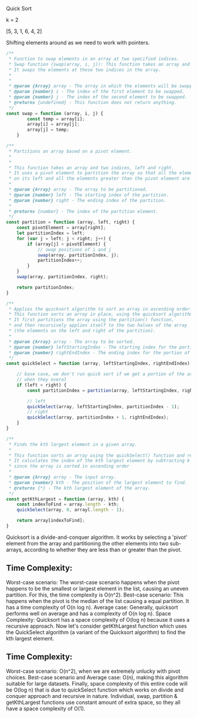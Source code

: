 Quick Sort

k = 2

[5, 3, 1, 6, 4, 2]

Shifting elements around as we need to work with pointers.

```javascript
/**
 * Function to swap elements in an array at two specified indices.
 * Swap function (swap(array, i, j)): This function takes an array and two indices, i and j.
 * It swaps the elements at these two indices in the array.
 *
 *
 * @param {Array} array - The array in which the elements will be swapped.
 * @param {number} i - The index of the first element to be swapped.
 * @param {number} j - The index of the second element to be swapped.
 * @returns {undefined} - This function does not return anything.
 */
const swap = function (array, i, j) {
        const temp = array[i];
        array[i] = array[j];
        array[j] = temp;
    }

/**
 * Partitions an array based on a pivot element.
 *
 *
 * This function takes an array and two indices, left and right.
 * It uses a pivot element to partition the array so that all the elements less than the pivot element are
 * on its left and all the elements greater than the pivot element are on its right.
 *
 * @param {Array} array - The array to be partitioned.
 * @param {number} left - The starting index of the partition.
 * @param {number} right - The ending index of the partition.
 *
 * @returns {number} - The index of the partition element.
 */
const partition = function (array, left, right) {
    const pivotElement = array[right];
    let partitionIndex = left;
    for (var j = left; j < right; j++) {
        if (array[j] < pivotElement) {
            // swap positions of i and j
            swap(array, partitionIndex, j);
            partitionIndex++;
        }
    }
    swap(array, partitionIndex, right);

    return partitionIndex;
}

/**
 * Applies the quicksort algorithm to sort an array in ascending order.
 * This function sorts an array in place, using the quicksort algorithm.
 * It first partitions the array using the partition() function,
 * and then recursively applies itself to the two halves of the array
 * (the elements on the left and right of the partition).
 *
 * @param {Array} array - The array to be sorted.
 * @param {number} leftStartingIndex - The starting index for the portion of the array to be sorted.
 * @param {number} rightEndIndex - The ending index for the portion of the array to be sorted.
 */
const quickSelect = function (array, leftStartingIndex, rightEndIndex) {

    // base case, we don't run quick sort if we get a portion of the array where is just one element
    // when they overal
    if (left < right) {
        const partitionIndex = partition(array, leftStartingIndex, rightEndIndex);

        // left 
        quickSelect(array, leftStartingIndex, partitionIndex - 1);
        // right
        quickSelect(array, partitionIndex + 1, rightEndIndex);
    }
}

/**
 * Finds the kth largest element in a given array.
 *
 * This function sorts an array using the quickSelect() function and returns the kth largest element.
 * It calculates the index of the kth largest element by subtracting k from the length of the array,
 * since the array is sorted in ascending order
 *
 * @param {Array} array - The input array.
 * @param {number} kth - The position of the largest element to find.
 * @returns {*} - The kth largest element of the array.
 */
const getKthLargest = function (array, kth) {
    const indexToFind = array.length - kth;
    quickSelect(array, 0, arrayl.length - 1);

    return array[indexToFind];
}


```

Quicksort is a divide-and-conquer algorithm. It works by selecting a 'pivot' element from the array and partitioning the
other elements into two sub-arrays, according to whether they are less than or greater than the pivot.

## Time Complexity:

Worst-case scenario: The worst-case scenario happens when the pivot happens to be the smallest or largest element in the
list, causing an uneven partition. For this, the time complexity is O(n^2).
Best-case scenario: This happens when the pivot is the median of the list causing a equal partition. It has a time
complexity of O(n log n).
Average case: Generally, quicksort performs well on average and has a complexity of O(n log n).
Space Complexity: Quicksort has a space complexity of O(log n) because it uses a recursive approach.
Now let's consider getKthLargest function which uses the QuickSelect algorithm (a variant of the Quicksort algorithm) to
find the kth largest element.

## Time Complexity:

Worst-case scenario: O(n^2), when we are extremely unlucky with pivot choices.
Best-case scenario and Average case: O(n), making this algorithm suitable for large datasets.
Finally, space complexity of this entire code will be O(log n) that is due to quickSelect function which works on divide
and conquer approach and recursive in nature. Individual, swap, partition & getKthLargest functions use constant amount
of extra space, so they all have a space complexity of O(1).
